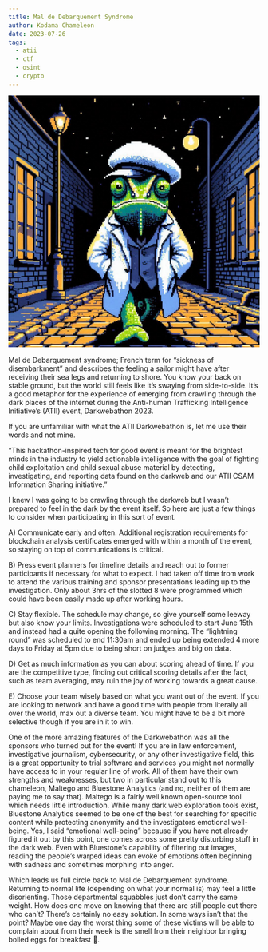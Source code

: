 ```yaml
---
title: Mal de Debarquement Syndrome
author: Kodama Chameleon
date: 2023-07-26
tags:
  - atii
  - ctf
  - osint
  - crypto
---
```


![Sailor](/static/img/sailor.png)

Mal de Debarquement syndrome; French term for “sickness of disembarkment” and describes the feeling a sailor might have after receiving their sea legs and returning to shore. You know your back on stable ground, but the world still feels like it’s swaying from side-to-side. It’s a good metaphor for the experience of emerging from crawling through the dark places of the internet during the Anti-human Trafficking Intelligence Initiative’s (ATII) event, Darkwebathon 2023.

If you are unfamiliar with what the ATII Darkwebathon is, let me use their words and not mine.

“This hackathon-inspired tech for good event is meant for the brightest minds in the industry to yield actionable intelligence with the goal of fighting child exploitation and child sexual abuse material by detecting, investigating, and reporting data found on the darkweb and our ATII CSAM Information Sharing initiative.”

I knew I was going to be crawling through the darkweb but I wasn’t prepared to feel in the dark by the event itself. So here are just a few things to consider when participating in this sort of event.

A) Communicate early and often. Additional registration requirements for blockchain analysis certificates emerged with within a month of the event, so staying on top of communications is critical.

B) Press event planners for timeline details and reach out to former participants if necessary for what to expect. I had taken off time from work to attend the various training and sponsor presentations leading up to the investigation. Only about 3hrs of the slotted 8 were programmed which could have been easily made up after working hours.

C) Stay flexible. The schedule may change, so give yourself some leeway but also know your limits. Investigations were scheduled to start June 15th and instead had a quite opening the following morning. The “lightning round” was scheduled to end 11:30am and ended up being extended 4 more days to Friday at 5pm due to being short on judges and big on data.

D) Get as much information as you can about scoring ahead of time. If you are the competitive type, finding out critical scoring details after the fact, such as team averaging, may ruin the joy of working towards a great cause.

E) Choose your team wisely based on what you want out of the event. If you are looking to network and have a good time with people from literally all over the world, max out a diverse team. You might have to be a bit more selective though if you are in it to win.

One of the more amazing features of the Darkwebathon was all the sponsors who turned out for the event! If you are in law enforcement, investigative journalism, cybersecurity, or any other investigative field, this is a great opportunity to trial software and services you might not normally have access to in your regular line of work. All of them have their own strengths and weaknesses, but two in particular stand out to this chameleon, Maltego and Bluestone Analytics (and no, neither of them are paying me to say that). Maltego is a fairly well known open-source tool which needs little introduction. While many dark web exploration tools exist, Bluestone Analytics seemed to be one of the best for searching for specific content while protecting anonymity and the investigators emotional well-being. Yes, I said “emotional well-being” because if you have not already figured it out by this point, one comes across some pretty disturbing stuff in the dark web. Even with Bluestone’s capability of filtering out images, reading the people’s warped ideas can evoke of emotions often beginning with sadness and sometimes morphing into anger.

Which leads us full circle back to Mal de Debarquement syndrome. Returning to normal life (depending on what your normal is) may feel a little disorienting. Those departmental squabbles just don’t carry the same weight. How does one move on knowing that there are still people out there who can’t? There’s certainly no easy solution. In some ways isn’t that the point? Maybe one day the worst thing some of these victims will be able to complain about from their week is the smell from their neighbor bringing boiled eggs for breakfast 🤢.